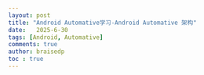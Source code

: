 ```yaml
---
layout: post
title: "Android Automative学习-Android Automative 架构"
date:   2025-6-30
tags: [Android, Automative]
comments: true
author: braisedp
toc : true
---
```

<!-- more -->